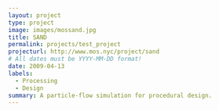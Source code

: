 ```yaml
---
layout: project
type: project
image: images/mossand.jpg
title: SAND
permalink: projects/test_project
projecturl: http://www.mos.nyc/project/sand
# All dates must be YYYY-MM-DD format!
date: 2009-04-13
labels:
  - Processing
  - Design
summary: A particle-flow simulation for procedural design.
---
```

